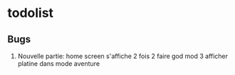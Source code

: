 # todolist

## Bugs 
1) Nouvelle partie: home screen s'affiche 2 fois
2 faire god mod
3 afficher platine dans mode aventure
